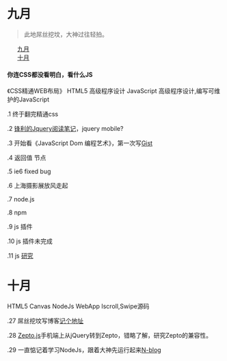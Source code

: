 <h1>九月</h1>
<blockquote>
<p>此地屌丝挖坟，大神过往轻拍。</p>
</blockquote>
<ul class="task-list">
	<li><a href="#September">九月</a></li>
	<li><a href="#October">十月</a></li>
</ul>
<h4>你连CSS都没看明白，看什么JS</h4>
<p>《CSS精通WEB布局》 HTML5 高级程序设计 JavaScript 高级程序设计,编写可维护的JavaScript</p>
<p>.1 终于翻完精通css</p>
<p>.2 <a href="http://blog.segmentfault.com/susheng/1190000000490150">锋利的Jquery阅读笔记</a>，jquery mobile?</p>
<p>.3 开始看《JavaScript Dom 编程艺术》，第一次写<a href="https://gist.github.com/wallaceyuan">Gist</a></p>
<p>.4 返回值 节点</p>
<p>.5 ie6 fixed bug</p>
<p>.6 上海摄影展放风走起</p>
<p>.7 node.js</p>
<p>.8 npm</p>
<p>.9 js 插件</p>
<p>.10 js 插件未完成</p>
<p>.11 js <a href="http://image.thepaper.cn/html/zt/krzz/index.html?from=singlemessage&isappinstalled=0">研究</a></p>
<h1>十月</h1>
<p>HTML5 Canvas NodeJs WebApp Iscroll,Swipe源码</p>
<p>.27 屌丝挖坟写博客<a href="http://home.cnblogs.com/u/wallaceyuan/">记个地址</a></p>
<p>.28 <a href="http://zeptojs.com/">Zepto.js</a>手机端上从jQuery转到Zepto，错略了解，研究Zepto的兼容性。</p>
<p>.29 一直惦记着学习NodeJs，跟着大神先运行起来<a href="https://github.com/nswbmw/N-blog">N-blog</a></p>